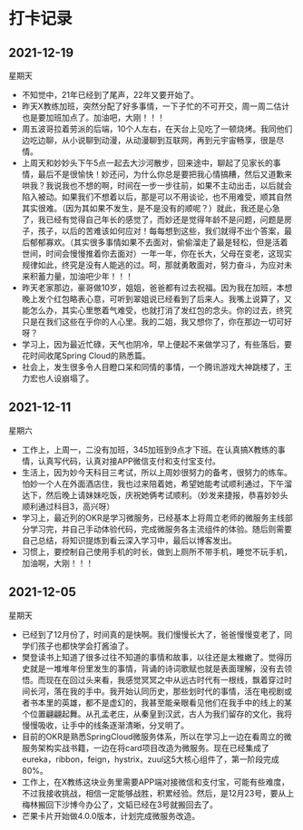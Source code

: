 # 打卡记录

## 2021-12-19

星期天

* 不知觉中，21年已经到了尾声，22年又要开始了。
* 昨天X教练加班，突然分配了好多事情，一下子忙的不可开交，周一周二估计也是要加班加点了。加油吧，大刚！！！
* 周五波哥拉着劳派的后端，10个人左右，在天台上见吃了一顿烧烤。我同他们边吃边聊，从小说聊到动漫，从动漫聊到互联网，再到元宇宙畅享，很是尽情。
* 上周天和妙妙头下午5点一起去大沙河散步，回来途中，聊起了见家长的事情，最后不是很愉快！妙还问，为什么你总是要把我心情搞糟，然后又道歉来哄我？我说我也不想的啊，时间在一步一步往前，如果不主动出击，以后就会陷入被动。如果我们不想着以后，那是可以不用谈论，也不用难受，顺其自然其实很难。（因为其如果不发生，是不是没有的顺呢？）就此，我还是心急了，我已经有觉得自己年长的感觉了，而妙还是觉得年龄不是问题，问题是房子，孩子，以后的苦难该如何应对！每每想到这些，我们就得不出个答案，最后郁郁寡欢。（其实很多事情如果不去面对，偷偷溜走了最是轻松，但是活着世间，时间会慢慢推着你去面对）一年一年，你在长大，父母在变老，这现实规律如此，终究是没有人能逃的过。呵，那就勇敢面对，努力奋斗，为应对未来积蓄力量，加油吧少年！！！
* 昨天老家那边，豪哥做10岁，姐姐，爸爸都有过去祝福。因为我在加班，本想晚上发个红包略表心意，可听到翠姐说已经看到了后来人。我嘴上说算了，又能怎么办，其实心里憋着气难受，也就打消了发红包的念头。你的过去，终究只是在我们这些在乎你的人心里。我的二姐，我又想你了，你在那边一切可好呀？
* 学习上，因为最近忙碌，天气也阴冷，早上便起不来做学习了，有些落后，要花时间收尾Spring Cloud的熟悉篇。
* 社会上，发生很多令人目瞪口呆和同情的事情，一个腾讯游戏大神跳楼了，王力宏也人设崩塌了。

## 2021-12-11

星期六

* 工作上，上周一，二没有加班，345加班到9点才下班。在认真搞X教练的事情，认真写代码，认真对接APP微信支付和支付宝支付。
* 生活上，因为妙今天科目三考试，所以上周妙很努力的备考，很努力的练车。怕妙一个人在外面酒店住，我也过来陪着她，希望她能考试顺利通过，下午溜达下，然后晚上请妹妹吃饭，庆祝她俩考试顺利。（妙发来捷报，恭喜妙妙头顺利通过科目3，高兴呀）
* 学习上，最近列的OKR是学习微服务，已经基本上将周立老师的微服务主线部分学习完，并自己手动体验代码，完成微服务各主流组件的体验。随后则需要自己总结，将知识提炼到看云深入学习中，最后以博客发出。
* 习惯上，要控制自己使用手机的时长，做到上厕所不带手机，睡觉不玩手机，加油啊，大刚！！！

## 2021-12-05

星期天

* 已经到了12月份了，时间真的是快啊。我们慢慢长大了，爸爸慢慢变老了，同学们孩子也都快学会打酱油了。
* 樊登读书上知道了很多过往不知道的事情和故事，以往还是太稚嫩了。觉得历史就是一堆堆年份里发生的事情，背诵的诗词歌赋也就是表面理解，没有去领悟。而现在在回过头来看，我感觉冥冥之中从远古时代有一根线，飘着穿过时间长河，落在我的手中。我开始认同历史，那些划时代的事情，活在电视剧或者书本里的英雄，都不是虚幻的，我甚至能亲眼看见他们在我手中的线上的某个位置翩翩起舞。从孔孟老庄，从秦皇到汉武，古人为我们留存的文化，我将慢慢吸收，让手中的线条逐渐清晰，分叉明了。
* 目前的OKR是熟悉SpringCloud微服务体系，所以在学习上一边在看周立的微服务架构实战书籍，一边在将card项目改造为微服务。现在已经集成了eureka，ribbon，feign，hystrix，zuul这5大核心组件了，第一阶段完成80%。
* 工作上，在X教练这块业务里需要APP端对接微信和支付宝，可能有些难度，不过我接收挑战，相信一定能够战胜，积累经验。然后，是12月23号，要从上梅林搬回下沙博今办公了，文韬已经在3号就搬回去了。
* 芒果卡片开始做4.0.0版本，计划完成微服务改造。

